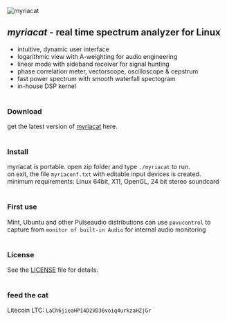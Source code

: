 ![myriacat](../main/myriacat.gif)

## *myriacat* - real time spectrum analyzer for Linux
- intuitive, dynamic user interface
- logarithmic view with A-weighting for audio engineering
- linear mode with sideband receiver for signal hunting
- phase correlation meter, vectorscope, oscilloscope & cepstrum
- fast power spectrum with smooth waterfall spectogram
- in-house DSP kernel<br><br>

### Download
get the latest version of [myriacat](https://github.com/myriacat/myriacat/releases/latest/download/myriacat_v1.0_beta.tar.gz) here.<br><br>

### Install
myriacat is portable. open zip folder and type `./myriacat` to run.<br>
on exit, the file `myriaconf.txt` with editable input devices is created.<br>
minimum requirements: Linux 64bit, X11, OpenGL, 24 bit stereo soundcard<br><br>

### First use
Mint, Ubuntu and other Pulseaudio distributions can use `pavucontrol` to<br>
capture from `monitor of built-in Audio` for internal audio monitoring<br><br>

### License
See the [LICENSE](../master/LICENSE.txt) file for details.<br><br>

### feed the cat
Litecoin LTC: `LaCh6jieaHP14D2VD36voiq4urkzaHZjGr`<br>
